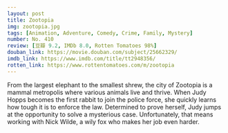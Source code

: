 ```yaml
---
layout: post 
title: Zootopia
img: zootopia.jpg
tags: [Animation, Adventure, Comedy, Crime, Family, Mystery]
number: No. 410
review: [豆瓣 9.2, IMDb 8.0, Rotten Tomatoes 98%]
douban_link: https://movie.douban.com/subject/25662329/
imdb_link: https://www.imdb.com/title/tt2948356/
rotten_link: https://www.rottentomatoes.com/m/zootopia
---
```


From the largest elephant to the smallest shrew, the city of Zootopia is a mammal metropolis where various animals live and thrive. When Judy Hopps becomes the first rabbit to join the police force, she quickly learns how tough it is to enforce the law. Determined to prove herself, Judy jumps at the opportunity to solve a mysterious case. Unfortunately, that means working with Nick Wilde, a wily fox who makes her job even harder.